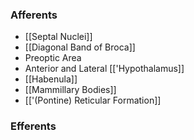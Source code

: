 ### Afferents
- [[Septal Nuclei]]
- [[Diagonal Band of Broca]]
- Preoptic Area
- Anterior and Lateral [['Hypothalamus]]
- [[Habenula]]
- [[Mammillary Bodies]]
- [['(Pontine) Reticular Formation]]
### Efferents
